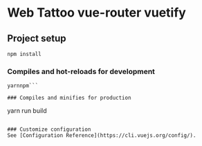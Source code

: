# Web Tattoo vue-router vuetify

## Project setup
```
npm install
```

### Compiles and hot-reloads for development
```
yarnnpm```

### Compiles and minifies for production
```
yarn run build
```

### Customize configuration
See [Configuration Reference](https://cli.vuejs.org/config/).
